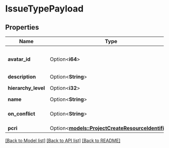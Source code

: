 # IssueTypePayload

## Properties

Name | Type | Description | Notes
------------ | ------------- | ------------- | -------------
**avatar_id** | Option<**i64**> | The avatar ID of the issue type. Go to https://developer.atlassian.com/cloud/jira/platform/rest/v3/api-group-avatars/\\#api-rest-api-3-avatar-type-system-get to choose an avatarId existing in Jira | [optional]
**description** | Option<**String**> | The description of the issue type | [optional]
**hierarchy_level** | Option<**i32**> | The hierarchy level of the issue type. 0, 1, 2, 3 .. n; Negative values for subtasks | [optional]
**name** | Option<**String**> | The name of the issue type | [optional]
**on_conflict** | Option<**String**> | The conflict strategy to use when the issue type already exists. FAIL - Fail execution, this always needs to be unique; USE - Use the existing entity and ignore new entity parameters | [optional]
**pcri** | Option<[**models::ProjectCreateResourceIdentifier**](ProjectCreateResourceIdentifier.md)> |  | [optional]

[[Back to Model list]](../README.md#documentation-for-models) [[Back to API list]](../README.md#documentation-for-api-endpoints) [[Back to README]](../README.md)


